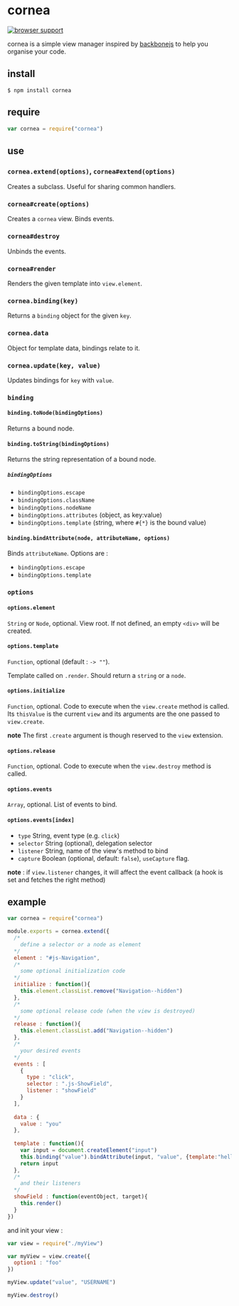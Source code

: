 # cornea

[![browser support](https://ci.testling.com/bloodyowl/cornea.png)](https://ci.testling.com/bloodyowl/cornea)

cornea is a simple view manager inspired by [backbonejs](http://backbonejs.org) to help you organise your code. 

## install

```shell
$ npm install cornea
```

## require

```javascript
var cornea = require("cornea")
```

## use

### `cornea.extend(options)`, `cornea#extend(options)`

Creates a subclass. Useful for sharing common handlers. 

### `cornea#create(options)` 

Creates a `cornea` view. Binds events. 

### `cornea#destroy` 

Unbinds the events. 

### `cornea#render` 

Renders the given template into `view.element`. 

### `cornea.binding(key)`

Returns a `binding` object for the given `key`. 

### `cornea.data`

Object for template data, bindings relate to it. 

### `cornea.update(key, value)`

Updates bindings for `key` with `value`. 

### `binding`

#### `binding.toNode(bindingOptions)` 

Returns a bound node. 

#### `binding.toString(bindingOptions)`

Returns the string representation of a bound node. 

##### `bindingOptions`

* `bindingOptions.escape`
* `bindingOptions.className`
* `bindingOptions.nodeName`
* `bindingOptions.attributes` (object, as key:value)
* `bindingOptions.template` (string, where `#{*}` is the bound value)

#### `binding.bindAttribute(node, attributeName, options)`

Binds `attributeName`. 
Options are : 

* `bindingOptions.escape`
* `bindingOptions.template`

### `options`

#### `options.element`

`String` or `Node`, optional. 
View root. 
If not defined, an empty `<div>` will be created. 

#### `options.template`

`Function`, optional (default : `-> ""`). 

Template called on `.render`. Should return a `string` or a `node`. 

#### `options.initialize`

`Function`, optional. 
Code to execute when the `view.create` method is called. 
Its `thisValue` is the current `view` and its arguments are the one passed to `view.create`. 

**note** The first `.create` argument is though reserved to the `view` extension.  

#### `options.release`

`Function`, optional. 
Code to execute when the `view.destroy` method is called. 


#### `options.events` 

`Array`, optional. 
List of events to bind. 

#### `options.events[index]`

* `type` String, event type (e.g. `click`)
* `selector` String (optional), delegation selector
* `listener` String, name of the view's method to bind
* `capture` Boolean (optional, default: `false`), `useCapture` flag. 

**note** : if `view.listener` changes, it will affect the event callback 
(a hook is set and fetches the right method) 

## example

```javascript
var cornea = require("cornea")

module.exports = cornea.extend({
  /*
    define a selector or a node as element
  */
  element : "#js-Navigation",
  /*
    some optional initialization code
  */
  initialize : function(){
    this.element.classList.remove("Navigation--hidden")
  },
  /*
    some optional release code (when the view is destroyed)
  */
  release : function(){
    this.element.classList.add("Navigation--hidden")
  },
  /*
    your desired events
  */
  events : [
    {
      type : "click",
      selector : ".js-ShowField",
      listener : "showField"
    }
  ],
  
  data : {
    value : "you"
  },
  
  template : function(){
    var input = document.createElement("input")
    this.binding("value").bindAttribute(input, "value", {template:"hello #{*}"})
    return input
  },
  /*
    and their listeners
  */
  showField : function(eventObject, target){
    this.render()
  }
})
```

and init your view :

```javascript
var view = require("./myView")

var myView = view.create({
  option1 : "foo"
})

myView.update("value", "USERNAME")

myView.destroy()
```
